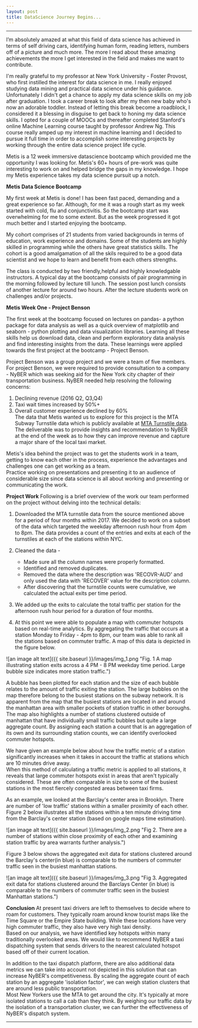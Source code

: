 ```yaml
---
layout: post
title: DataScience Journey Begins...
---
```

----------------------------------------------------------------------------------------------------------------------------------------

I’m absolutely amazed at what this field of data science has achieved in terms of self driving cars, identifying human form, 
reading letters, numbers off of a picture and much more. The more I read about these amazing achievements the more I get 
interested in the field and makes me want to contribute.

I'm really grateful to my professor at New York University - Foster Provost, who first instilled the interest for data science
in me. I really enjoyed studying data mining and practical data science under his guidance. Unfortunately I didn't get a chance
to apply my data science skills on my job after graduation. I took a career break to look after my then new baby who's now an
adorable toddler. Instead of letting this break become a roadblock, I considered it a blessing in disguise to get back to 
honing my data science skills. I opted for a couple of MOOCs and thereafter completed Stanford's online Machine Learning course
taught by professor Andrew Ng. This course really amped up my interest in machine learning and I decided to pursue it full time
in order to accomplish some interesting projects by working through the entire data science project life cycle. 

Metis is a 12 week immersive datascience bootcamp which provided me the opportunity I was looking for. Metis's 60+ hours of 
pre-work was quite interesting to work on and helped bridge the gaps in my knowledge. I hope my Metis experience takes my data 
science pursuit up a notch.

**Metis Data Science Bootcamp**

My first week at Metis is done! I has been fast paced, demanding and a great experience so far. Although, for me it was a rough
start as my week started with cold, flu and conjunctivitis. So the bootcamp start was overwhelming for me to some extent. But 
as the week progressed it got much better and I started enjoying the bootcamp.

My cohort comprises of 21 students from varied backgrounds in terms of education, work experience and domains. Some
of the students are highly skilled in programming while the others have great statistics skills. The cohort is a good 
amalgamation of all the skils required to be a good data scientist and we hope to learn and benefit from each others strengths.  

The class is conducted by two friendly,helpful and highly knowledgable instructors. A typical day at the bootcamp consists of
pair programming in the morning followed by lecture till lunch. The session post lunch consists of another lecture for around 
two hours. After the lecture students work on challenges and/or projects.  

**Metis Week One - Project Benson**  

The first week at the bootcamp focused on lectures on pandas- a python package for data analysis as well as a quick overview of
matplotlib and seaborn - python plotting and data visualization libraries. Learning all these skills help us download data,
clean and perform exploratory data analysis and find interesting insights from the data. These learnings were applied towards
the first project at the bootcamp - Project Benson.  

Project Benson was a group project and we were a team of five members. For project Benson, we were required to provide 
consultation to a company - NyBER which was seeking aid for the New York city chapter of their transportation business.
NyBER needed help resolving the following concerns:  
1. Declining revenue (2016 Q2, Q3,Q4)  
2. Taxi wait times increased by 50%+  
3. Overall customer experience declined by 60%  
The data that Metis wanted us to explore for this project is the MTA Subway Turnstile data which is publicly available at 
[MTA Turnstile data](http://web.mta.info/developers/turnstile.html). The deliverable was to provide insights and recommendation to NyBER
at the end of the week as to how they can improve revenue and capture a major share of the local taxi market.  

Metis's idea behind the project was to get the students work in a team, getting to know each other in the process, experience
the advantages and challenges one can get working as a team.  
Practice working on presentations and presenting it to an audience of considerable size since data science is all about working 
and presenting or communicating the work.  

**Project Work**
Following is a brief overview of the work our team performed on the project without delving into the technical details:  

1. Downloaded the MTA turnstile data from the source mentioned above for a period of four months within 2017. We decided to work 
on a subset of the data which targeted the weekday afternoon rush hour from 4pm to 8pm. The data provides a count of the entries
and exits at each of the turnstiles at each of the stations within NYC.  

2. Cleaned the data -  
   * Made sure all the column names were properly formatted.  
   * Identified and removed duplicates.  
   * Removed the data where the description was 'RECOVR-AUD' and only used the data with 'RECOVER' value for the description 
      column.  
   * After discovering that the turnstile counts were cumulative, we calculated the actual exits per time period.  
   
3. We added up the exits to calculate the total traffic per station for the afternoon rush hour period for a duration of four
months.  
4. At this point we were able to populate a map with commuter hotspots based on real-time analytics. By aggregating the traffic 
that occurs at a station Monday to Friday - 4pm to 8pm, our team was able to rank all the stations based on commuter traffic.
A map of this data is depicted in the figure below.  

![an image alt text]({{ site.baseurl }}/images/img_1.png "Fig. 1 A map illustrating station exits across a 4 PM - 8 PM weekday 
time period. Large bubble size indicates more station traffic.")

A bubble has been plotted for each station and the size of each bubble relates to the amount of traffic exiting the station. The
large bubbles on the map therefore belong to the busiest stations on the subway network. It is apparent from the map that the 
busiest stations are located in and around the manhattan area with smaller pockets of station traffic in other boroughs.  
The map also highlights a number of stations clustered outside of manhattan that have individually small traffic bubbles but quite
a large aggregate count. By assigning each station a count that is an aggregation of its own and its surrounding station counts,
we can identify overlooked commuter hotspots.  
 
We have given an example below about how the traffic metric of a station significantly increases when it takes in account the 
traffic at stations which are 10 minutes drive away.  
When this method of calculating a traffic metric is applied to all stations, it reveals that large commuter hotspots exist in 
areas that aren't typically considered. These are often comparable in size to some of the busiest stations in the most fiercely 
congested areas between taxi firms.  

As an example, we looked at the Barclay's center area in Brooklyn. There are number of 'low traffic' stations within a smaller 
proximity of each other. Figure 2 below illustrates all the stations within a ten minute driving time from the Barclay's center 
station (based on google maps time estimation).   

![an image alt text]({{ site.baseurl }}/images/img_2.png "Fig 2. There are a number of stations within close proximity of each
 other and examining station traffic by area warrants further analysis.")
 

Figure 3 below shows the aggregated exit data for stations clustered around the Barclay's center(in blue) is comparable to the 
numbers of commuter traffic seen in the busiest manhattan stations.  

![an image alt text]({{ site.baseurl }}/images/img_3.png "Fig 3. Aggregated exit data for stations clustered around the Barclays
Center (in blue) is comparable to the numbers of commuter traffic seen in the busiest Manhattan stations.")
  

**Conclusion** 
At present taxi drivers are left to themselves to decide where to roam for customers. They typically roam around know tourist
maps like the Time Square or the Empire State building. While these locations have very high commuter traffic, they also have
very high taxi density.  
Based on our analysis, we have identified key hotspots within many traditionally overlooked areas. We would like to recommend
NyBER a taxi dispatching system that sends drivers to the nearest calculated hotspot based off of their current location.  

In addition to the taxi dispatch platform, there are also additional data metrics we can take into account not depicted in this
solution that can increase NyBER's competitiveness. By scaling the aggregate count of each station by an aggregate 'isolation
factor', we can weigh station clusters that are around less public transportation.  
Most New Yorkers use the MTA to get around the city. It's typically at more isolated stations to call a cab than they think. By 
weighing  our traffic data by the isolation of a transportation cluster, we can further the effectiveness of NyBER's dispatch
system.  
 
------------------------------------------------------------------------------------------------------------------------------------